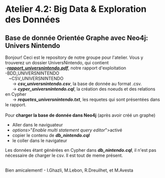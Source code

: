 # Atelier 4.2: Big Data & Exploration des Données
## Base de donnée Orientée Graphe avec Neo4j: Univers Nintendo

Bonjour!
Ceci est le repository de notre groupe pour l'atelier. Vous y trouverez un dossier UniversNintendo, qui contient<br/>
-**_[rapport_universnintendo.pdf](https://github.com/avmolaei/db_nintendo/blob/master/UniversNintendo/rapport_universnintendo.pdf)_**, notre rapport d'exploitation<br/>
-BDD_UNIVERSNINTENDO<br/>
&nbsp;&nbsp;&nbsp;~CSV_UNIVERSNINTENDO<BR/> 
&nbsp;&nbsp;&nbsp;&nbsp;&nbsp;&nbsp;-> **_csv_universnintendo.csv_**, la base de donnée au format .csv.<br/>
&nbsp;&nbsp;&nbsp;&nbsp;&nbsp;&nbsp;-> **_cyper_universnintendo.cql_**, la création des noeuds et des relations en Cypher<br/>
&nbsp;&nbsp;&nbsp;&nbsp;&nbsp;&nbsp;-> **_requetes_universnintendo.txt_**, les requetes qui sont présentées dans le rapport.<br/><br/>
Pour **charger la base de donnée dans Neo4j** (après avoir créé un graphe)
- Aller dans le naviguateur
- _options_>"_Enable multi statement query editor_">activé
- copier le contenu de **_db_nintendo.cql_**
- le coller dans le navigateur

Les données étant générées en Cypher dans **_db_nintendo.cql_**, il n'est pas nécessaire de charger le csv. Il est tout de meme présent.

<br/>
Bien amicalement!
- I.Ghazli, M.Lebon, R.Dreuilhet, et M.Avesta
